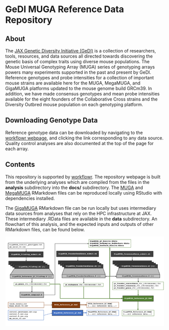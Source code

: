 # GeDI MUGA Reference Data Repository

## About

The [JAX Genetic Diversity Initiative (GeDI)](https://www.jax.org/research-and-faculty/genetic-diversity-initiative) is a collection of researchers, tools, resources, and data sources all directed towards discovering the genetic basis of complex traits using diverse mouse populations. The Mouse Universal Genotyping Array (MUGA) series of genotyping arrays powers many experiments supported in the past and present by GeDI. Reference genotypes and probe intensities for a collection of important mouse strains are available here for the MUGA, MegaMUGA, and GigaMUGA platforms updated to the mouse genome build GRCm39. In addition, we have made consensus genotypes and mean probe intensities available for the eight founders of the Collaborative Cross strains and the Diversity Outbred mouse population on each genotyping platform.

## Downloading Genotype Data

Reference genotype data can be downloaded by navigating to the [workflowr webpage](https://sam-widmayer.github.io/MUGA_reference_data/index.html), and clicking the link corresponding to any data source. Quality control analyses are also documented at the top of the page for each array.

## Contents

This repository is supported by [workflowr](https://workflowr.github.io/workflowr/). The repository webpage is built from the underlying analyses which are compiled from the files in the **analysis** subdirectory into the **docs/** subdirectory. The [MUGA](https://github.com/sam-widmayer/MUGA_reference_data/blob/main/analysis/MUGA_Reference_QC.Rmd) and [MegaMUGA](https://github.com/sam-widmayer/MUGA_reference_data/blob/main/analysis/MegaMUGA_Reference_QC.Rmd) RMarkdown files can be reproduced locally using RStudio with dependencies installed.

The [GigaMUGA](https://github.com/sam-widmayer/MUGA_reference_data/blob/main/analysis/GigaMUGA_Reference_QC.Rmd) RMarkdown file can be run locally but uses intermediary data sources from analyses that rely on the HPC infrastructure at JAX. These intermediary .RData files are available in the **data** subdirectory. An flowchart of this analysis, and the expected inputs and outputs of other RMarkdown files, can be found below.

![](readme_diagram.png)
